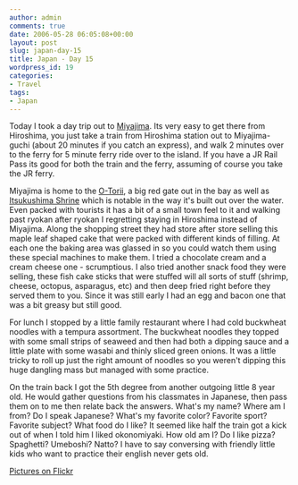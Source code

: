 ```yaml
---
author: admin
comments: true
date: 2006-05-28 06:05:08+00:00
layout: post
slug: japan-day-15
title: Japan - Day 15
wordpress_id: 19
categories:
- Travel
tags:
- Japan
---
```


Today I took a day trip out to [Miyajima](http://en.wikipedia.org/wiki/Miyajima). Its very easy to get there from Hiroshima, you just take a train from Hiroshima station out to Miyajima-guchi (about 20 minutes if you catch an express), and walk 2 minutes over to the ferry for 5 minute ferry ride over to the island. If you have a JR Rail Pass its good for both the train and the ferry, assuming of course you take the JR ferry.  

Miyajima is home to the [O-Torii](http://www.hiroshima-cdas.or.jp/miyajima/english/jinja/annai/annai.htm), a big red gate out in the bay as well as [Itsukushima Shrine](http://en.wikipedia.org/wiki/Itsukushima) which is notable in the way it's built out over the water. Even packed with tourists it has a bit of a small town feel to it and walking past ryokan after ryokan I regretting staying in Hiroshima instead of Miyajima. Along the shopping street they had store after store selling this maple leaf shaped cake that were packed with different kinds of filling. At each one the baking area was glassed in so you could watch them using these special machines to make them. I tried a chocolate cream and a cream cheese one - scrumptious. I also tried another snack food they were selling, these fish cake sticks that were stuffed will all sorts of stuff (shrimp, cheese, octopus, asparagus, etc) and then deep fried right before they served them to you. Since it was still early I had an egg and bacon one that was a bit greasy but still good.  

For lunch I stopped by a little family restaurant where I had cold buckwheat noodles with a tempura assortment. The buckwheat noodles they topped with some small strips of seaweed and then had both a dipping sauce and a little plate with some wasabi and thinly sliced green onions. It was a little tricky to roll up just the right amount of noodles so you weren't dipping this huge dangling mass but managed with some practice.  

On the train back I got the 5th degree from another outgoing little 8 year old. He would gather questions from his classmates in Japanese, then pass them on to me then relate back the answers. What's my name? Where am I from? Do I speak Japanese? What's my favorite color? Favorite sport? Favorite subject? What food do I like? It seemed like half the train got a kick out of when I told him I liked okonomiyaki. How old am I? Do I like pizza? Spaghetti? Umeboshi? Natto? I have to say conversing with friendly little kids who want to practice their english never gets old.  

[Pictures on Flickr](http://www.flickr.com/photos/72831683@N00/sets/72157594146573052/)
